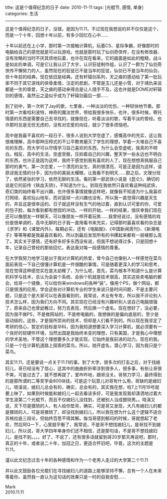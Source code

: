title: 这是个值得纪念的日子
date: 2010-11-11
tags: [光棍节, 感情, 单身]
categories: 生活

---

这是个值得纪念的日子，没错，是因为11.11，不过现在我想说的并不仅仅是这个，而是一个十年，回想十年以前，有多少回忆在心中……

十年以前还在上小学，那时第一次接触计算机，玩着CS、星际争霸，好像那时的电脑给自己的感觉就是可以玩游戏，也就是那时玩了仙剑奇侠传，在没有修改器、没有攻略的当时不厌其烦地玩着，也许在现在看来，它的画面是如此的粗糙，战斗是如此的单调，可是它让我认识了大宇，认识狂徒制作组，认识了一群为了仙剑奇侠传不懈努力的人，虽然现在的狂徒已不是当年的狂徒，仙剑已不是当年的仙剑，但十年前的经典，现在依旧是经典。还有轩辕剑系列，天之痕的感动给了第一批玩家不同于其它游戏的侠骨柔情，注定的悲剧，不管是玉儿还是小雪，对于靖仇来说都是一生的挚爱，天之痕的感动来得总是让人措手不及，这也许就是DOME对轩辕剑的感情，虽然云之遥似乎成为了轩辕剑最后一部……

到了初中，第一次听了Jay的歌，七里香，一种淡淡的忧伤，一种轻快地节奏。那时第一次看哈利波特，神奇的魔法世界，带给我很多快乐，也许，很多时候，寄托情感的东西是需要自己去寻找的，就像现在，听着淡淡的歌，写着平淡的曾经。也许那时总是无忧无虑的，没有对恋爱的向往，就少了很多烦恼吧。

<!--more-->

高中是我最不喜欢的一段日子，很多人说到大学空虚了，感慨高中的充实，这让我很难理解，高中那种压榨式的不公平教育磨灭了学生的理想，学着一大堆自己不喜欢的东西，而大学可以尽情学习自己喜欢的东西，为什么会空虚呢，我真的不明白。相反，高中的生活，空虚至极，压抑着自己的兴趣，整天学一些永远也不明白的东西，也许正是因为这样，我终于感觉到我有喜欢的人了，现在想想真佩服自己那时的勇气，第一次恋爱，一个漂亮的女生，真的很漂亮，可是正是因为这样，请原谅我无情的分手，因为你的美丽太耀眼，让我看不到明天……那之后，文理分班了，依然紧张的学习，依然无聊的生活。看的第一部武侠小说是《昆仑》，确切的说是它的前传《铁血天骄》，不知道为什么，到现在我依然只喜欢看这种纯武侠，奇幻类的始终看不出兴趣，也许很多事情就像这样吧，就像我不知道为什么我喜欢打网球、喜欢玩山地车，而对篮球一点兴趣也没有，所以我一直觉得兴趣是天生的，并且这是很幸运的。日子就这样没有生气的地过着，直到认识可爱的你，可爱的包子脸，每次看到都有想捏的冲动。一样的开始，一样的结束，很庆幸我们现在还可以像朋友一样聊天，可以像朋友一样开着玩笑……我曾经说过，没有感情的戏份是很单调的，高中无聊的日子我一直用看书来充实，记得那时最喜欢看的杂志是《求学》和《课堂内外》，每期必买，还有《电脑报》、《中国新闻周刊》、《新潮电子》等等等都是我最喜欢看的，所以到最后发现所有的书摞起来都有一层楼那么高了。其实关于感情，还有好多好多东西没有说，但我不想说得过多，只是回想十年，记录自己曾经的那些回忆，表达我对每一段感情的尊重。

在大学我努力地学习是出于我对计算机的热爱，曾今自己也像别人一样感觉在菜鸟面前表现一下自己很懂计算机是一件很酷的事情，可是随着更深入的学习和思考，现在觉得这种感觉实在是太幼稚了，为什么呢，首先，菜鸟根本不知道什么是计算机科学与技术，总认为会装个系统、会拆个机就是技术很高，其实这些卖电脑的都会，给哥一个镜像，可以给你来windows的各种“装”。像用个PS，做个网站，都只是很浅的应用，学会这些对计算机专业的学生来说只是时间问题，不是主要问题，只是这个是大家可以在表面看到的，我常说，术业有专攻，所以我不评论别人技术怎么样，因为我们方向不同。其实现在已经没有兴趣听别人说自己电脑很强了，原来自己也曾幼稚过，努力去表现，然后换一个虚名，现在想好了，没必要，因为我不做PS，不是做网站的，不是修电脑的，我想做的是偏向底层的，至少是驱动级的，这些，才是我所崇尚的技术，但却是人们看不到的。所以现在我坚定了考研的信心，暂定的目标是华科，因为我知道想要深入学习计算机，就必须要有一个良好的软硬件环境，当然出国是我始终未变的理想，只有美国，才是我心中理想的学术圣地，不管这个理想要多久才能实现，它始终是我前进的动力。现在的我，只是一个在计算机道路上探索的菜鸟，所以，抛开虚名，潜心学习，因为我只是个菜鸟。

其实11.11，还是要说一点关于11.11的事。到了大学，很多次的打击之后，对于找媳妇儿，哥已经没有了信心，这其中的曲曲折折牵涉到很多人，很多事，有些让哥很不爽，可是过去了，就不想再提了，爱咋咋地，跟哥没关。哥努力学习，最终得到的是那所谓的二等奖学金800块钱，可是这个玩意儿对哥有什么用，哥缺的是媳妇儿，晓溪说，媳妇儿总会有的，确实，总会有的，其实我在想，哈7上11月19号就要上映了，如果到时候能和媳妇儿一起去看该多好，可是我发现我却潇洒地过着大学生涯第二个光棍节，而且不仅媳妇儿没找到，还被别人当成猥琐男。。晓溪又说，天下尽是猥琐的人，有人给你垫背，确实，可是哥又发现，大凡有媳妇儿的都是猥琐的人，可是哥猥琐了，却没找到媳妇儿，所以我在想为什么这个逻辑不适合苏格拉底三段论，但始终百思不得其解。每当哥感到郁闷的时候，哥就想起了老俞，然后阿Q一下，心里就平衡了，我常说，不是哥不想找媳妇儿，是哥找不到媳妇儿，所以说，哥大学四年单身你们还不相信，还是那句话，不是哥不想找媳妇儿，是找不到。。。。好了，不说了，还有很多话就留到哥20岁那天再说吧，那时，真正的十年，或者说二十年，加冠之日，更适合怀旧吧，毕竟，这次的主题是11.11。

谨以此文纪念过去十年的各种感情和作为一个老男人走过的大学第二个11.11

并以此文鼓励各位光棍们在寻找媳妇儿的道路上能够坚持不懈，总有一个人在未来等着你，虽然我一直认为这句话的效果只是一时的自我安慰…… 

 

Mark  
2010.11.11